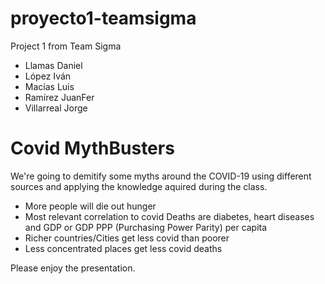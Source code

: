 # proyecto1-teamsigma
Project 1 from Team Sigma
* Llamas Daniel
* López Iván
* Macías Luis
* Ramírez JuanFer
* Villarreal Jorge



# Covid MythBusters

We're going to demitify some myths around the COVID-19 using different sources and applying the knowledge aquired during the class.

* More people will die out hunger
* Most relevant correlation to covid Deaths are diabetes, heart diseases and GDP or GDP PPP (Purchasing Power Parity) per capita
* Richer countries/Cities get less covid than poorer
* Less concentrated places get less covid deaths 


Please enjoy the presentation.


